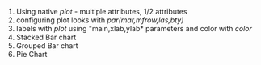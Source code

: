 1. Using native *plot* - multiple attributes, 1/2 attributes
2. configuring plot looks with *par(mar,mfrow,las,bty)*
3. labels with *plot* using "main,xlab,ylab* parameters and color with *color*
4. Stacked Bar chart
5. Grouped Bar chart
6. Pie Chart